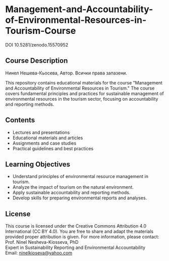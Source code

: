 # Management-and-Accountability-of-Environmental-Resources-in-Tourism-Course
DOI 10.5281/zenodo.15570952

## Course Description
Нинел Нешева-Кьосева, Автор. Всички права запазени.

This repository contains educational materials for the course "Management and Accountability of Environmental Resources in Tourism." The course covers fundamental principles and practices for sustainable management of environmental resources in the tourism sector, focusing on accountability and reporting methods.

## Contents

- Lectures and presentations  
- Educational materials and articles  
- Assignments and case studies  
- Practical guidelines and best practices  

## Learning Objectives

- Understand principles of environmental resource management in tourism.  
- Analyze the impact of tourism on the natural environment.  
- Apply sustainable accountability and reporting methods.  
- Develop skills for preparing environmental reports and analyses.  

## License

This course is licensed under the Creative Commons Attribution 4.0 International (CC BY 4.0). You are free to share and adapt the materials provided proper attribution is given.
For more information, please contact:  
Prof. Ninel Nesheva-Kiosseva, PhD  
Expert in Sustainability Reporting and Environmental Accountability  
Email: ninelkioseva@yahoo.com


